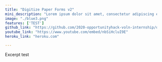 ```yaml
---
title: "Digitize Paper Forms v2"
mini_description: "Lorem ipsum dolor sit amet, consectetur adipiscing elit, sed do eiusmod tempor incididunt ut labore et dolore magna aliqua. Ut enim ad minim veniam, quis nostrud exercitation ullamco laboris nisi ut aliquip ex ea commodo consequat."
image: "./blue3.png"
features: ['TEST']
github_link: "https://github.com/2020-opportunityhack-voln-internship/opportunityhack.io"
youtube_link: "https://www.youtube.com/embed/nbSiHcluI9E"
heroku_link: "heroku.com"

---
```

Excerpt test
